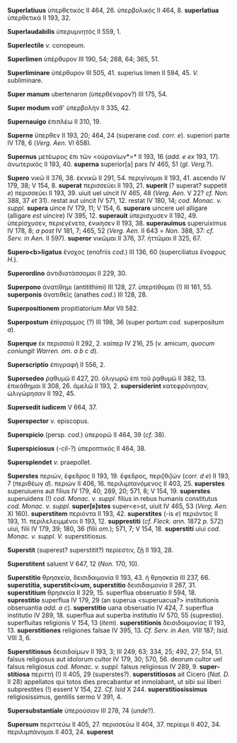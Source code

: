 **Superlatiuus** ὑπερθετικός II 464, 26. ὑπερβολικός II 464, 8.
**superlatiua** ὑπερθετικά II 193, 32.

**Superlaudabilis** ὑπερυμνητός II 559, 1.

**Superlectile** *v.* conopeum.

**Superlimen** ὑπέρθυρον III 190, 54; 268, 64; 365, 51.

**Superliminare** ὑπέρθυρον III 505, 41. superius limen II 594, 45. *V.*
subliminare.

**Super manum** ubertenaron (ὑπερθέναρον?) III 175, 54.

**Super modum** καθ' ὑπερβολήν II 335, 42.

**Supernauigo** ἐπιπλέω II 310, 19.

**Superne** ὕπερθεν II 193, 20; 464, 24 (superane *cod. corr. e*).
superiori parte IV 178, 6 (*Verg. Aen.* VI 658).

**Supernus** μετέωρος ἐπι τῶν \<οὐρανίων*\>* II 193, 16 (*add. e ex*
193, 17). ἀνωτερικός II 193, 40. **superna** superior[a] pars IV 465,
51 (*gl. Verg.*?).

**Supero** νικῶ II 376, 38. ἐκνικῶ II 291, 54. περιγίνομαι II 193, 41.
ascendo IV 179, 38; V 154, 8. **superat** περισσεύει II 193, 21.
**superit** (? superat? suppetit *e*) περισσεύει II 193, 39. uiuit uel
uincit IV 465, 48 (*Verg. Aen.* V 22? *cf. Non.* 388, 37 *et* 31).
restat aut uincit IV 571, 12. restat IV 180, 14; *cod. Monac. v. suppl.*
**supera** uince IV 179, 11; V 154, 6. **superare** uincere uel alligare
(alligare *est* uincire) IV 395, 12. **superauit** ὑπερισχυσεν II 192,
49. ὑπερίσχυσεν, περιεγένετο, ἐνικησεν II 193, 38. **superauimus**
superuiximus IV 178, 8; *a post* IV 181, 7; 465, 52 (*Verg. Aen.* II
643 = *Non.* 388, 37: *cf. Serv. in Aen.* II 597). **superor** νικῶμαι
II 376, 37. ἡττῶμαι II 325, 67.

**Supero\<b\>ligatus** ἔνοχος (enofriis *cod.*) III 136, 60
(superciliatus ἔνοφρυς *H.*).

**Superordino** ἀντιδιατάσσομαι II 229, 30.

**Superpono** ἀνατίθημι (antitithimi) III 128, 27. ὑπερτίθομαι (!) III
161, 55. **superponis** ἀνατιθεῖς (anathes *cod.*) III 128, 28.

**Superpositionem** propitiatorium *Mai* VII 582.

**Superpostum** ἐπίγραμμος (?) III 198, 36 (super portum *cod.*
superpositum *a*).

**Superque** ἐκ περισσοῦ II 292, 2. καίπερ IV 216, 25 (*v.* amicum,
*quocum coniungit Warren. om. a b c d*).

**Superscriptio** ἐπιγραφή II 556, 2.

**Supersedeo** ῥᾳθυμῶ II 427, 20. ὀλιγωρῶ ἐπὶ τοῦ ῥᾳθυμῶ II 382, 13.
ἐπικάθημαι II 308, 26. ἀμελῶ II 193, 2. **supersiderint** κατεφρόνησαν,
ὠλιγώρησαν II 192, 45.

**Supersedit iudicem** V 664, 37.

**Superspector** *v.* episcopus.

**Superspicio** (persp. *cod.*) ὑπερορῶ II 464, 39 (*cf.* 38).

**Superspiciosus** (-cil-?) ὑπεροπτικός II 464, 38.

**Supersplendet** *v.* praepollet.

**Superstes** περιών, ἔφεδρος II 193, 19. ἔφεδρος, περι[θι]ών (*corr.
d e*) II 193, 7 (περιθέων *d*). περιών II 406, 16. περιλιμπανόμενος II
403, 25. **superstes** superuiuens aut filius IV 179, 40; 289, 20; 571,
8; V 154, 19. **superstes** superuidens (!) *cod. Monac. v. suppl.*
filius in rebus humanis constitutus *cod. Monac. v. suppl.*
**super[e]stes** super\<e\>st, uiuit IV 465, 53 (*Verg. Aen.* XI
160). **super­stitem** περιόντα II 193, 42. **superstites** (-is *e*)
περιόντος II 193, 11. περιλελειμμένοι II 193, 12. **supprestiti** (*cf.
Fleck. ann.* 1872 *p.* 572) uiui, filii IV 179, 39; 180, 36 (filii
*om.*); 571, 7; V 154, 18. **superstiti** uiui *cod. Monac. v. suppl.
V.* superstitiosus.

**Superstit** (superest? superstitit?) περίεστιν, ζῇ II 193, 28.

**Superstitent** saluent V 647, 12 (*Non.* 170, 10).

**Superstitio** θρησκεία, δεισιδαιμονία II 193, 43. ἡ θρησκεία III 237,
66. **super­stitia, superstit\<i\>um, superstitio** δεισιδαιμονία II 267,
31. **superstitium** θρησκεία II 329, 15. superflua obseruatio II 594,
18. **suprestitio** superflua IV 179, 29 (an superua \<superuacua?\>
institutionis obseruantia *add. a c*). **super­stitio** uana obseruatio
IV 424, 7. superflua institutio IV 289, 18. superflua aut superba
institutio IV 570, 55 (suprestio). superfluitas religionis V 154, 13
(*item*). **superstitionis** δεισιδαιμονίας II 193, 13.
**superstitiones** religiones falsae IV 395, 13. *Cf. Serv. in Aen.*
VIII 187; *Isid.* VIII 3, 6.

**Superstitiosus** δεισιδαίμων II 193, 3; III 249, 63; 334, 25; 492, 27;
514, 51. falsus religiosus aut idolorum cultor IV 179, 30; 570, 56.
deorum cultor uel falsus religiosus *cod. Monac. v. suppl.* falsus
religiosus IV 289, 9. **super­stitiosa** περιττή (!) II 405, 29
(superstes?). **superstitiosos** ait Cicero (*Nat. D.* II 28) appellatos
qui totos dies precabantur et inmolabant, ut sibi sui liberi
subprestites (!) essent V 154, 22. *Cf. Isid* X 244.
**superstitiosissimus** religiosissimus, gentilis sermo V 391, 4.

**Supersubstantiale** ὑπερούσιον III 278, 74 (*unde*?).

**Supersum** περιττεύω II 405, 27. περισσεύω II 404, 37. περίειμι II
402, 34. περιλιμπάνομαι II 403, 24. **superest**
